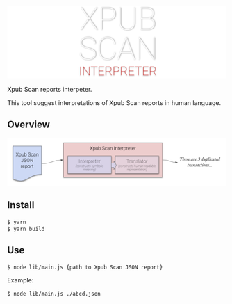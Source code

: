![Xpub Scan Intepreter](./logo.png)

Xpub Scan reports interpeter.

This tool suggest interpretations of Xpub Scan reports in human language.

## Overview

![Flow](./flow.png)

## Install

```
$ yarn
$ yarn build
```

## Use

```
$ node lib/main.js {path to Xpub Scan JSON report}
```

Example:

```
$ node lib/main.js ./abcd.json
```
